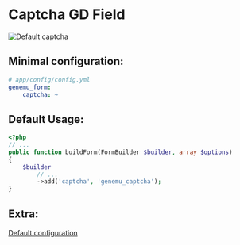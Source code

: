 # Captcha GD Field

![Default captcha](https://github.com/genemu/GenemuFormBundle/raw/2.0/Resources/doc/captcha_gd/images/default.png)

## Minimal configuration:

``` yml
# app/config/config.yml
genemu_form:
    captcha: ~
```

## Default Usage:

``` php
<?php
// ...
public function buildForm(FormBuilder $builder, array $options)
{
    $builder
        // ...
        ->add('captcha', 'genemu_captcha');
}
```

## Extra:

[Default configuration](https://github.com/genemu/GenemuFormBundle/blob/2.0/Resources/doc/captcha_gd/default.md)
